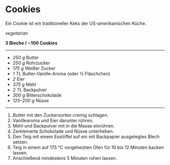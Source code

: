 # Cookies

Ein Cookie ist ein traditioneller Keks der US-amerikanischen Küche.

*vegetarian*

**3 Bleche / ~100 Cookies**

---

- *250 g* Butter
- *250 g* Rohrzucker
- *175 g* Weißer Zucker
- *1 TL* Butter-Vanille-Aroma (oder ½ Fläschchen)
- *2* Eier
- *375 g* Mehl
- *2 TL* Backpulver
- *300 g* Bitterschokolade
- *125–200 g* Nüsse

---

1. Butter mit den Zuckersorten cremig schlagen.
2. Vanillearoma und Eier darunter rühren.
3. Mehl und Backpulver mit in die Masse einrühren.
4. Zerkleinerte Schokolade und Nüsse unterheben.
5. Den Teig mit einem Esslöffel auf ein mit Backpapier ausgelegtes Blech setzen.
6. Teig in einem auf 175 °C vorgeheizten Ofen für 10 bis 12 Minuten backen lassen.
7. Anschießend mindestens 5 Minuten ruhen lassen.
